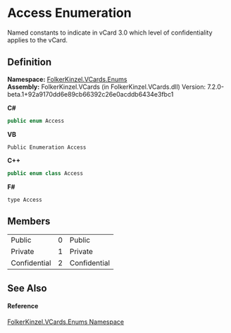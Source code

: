 # Access Enumeration


Named constants to indicate in vCard 3.0 which level of confidentiality applies to the vCard.



## Definition
**Namespace:** <a href="dc092988-d177-6a56-4e2c-9f6573076e50.md">FolkerKinzel.VCards.Enums</a>  
**Assembly:** FolkerKinzel.VCards (in FolkerKinzel.VCards.dll) Version: 7.2.0-beta.1+92a9170dd6e89cb66392c26e0acddb6434e3fbc1

**C#**
``` C#
public enum Access
```
**VB**
``` VB
Public Enumeration Access
```
**C++**
``` C++
public enum class Access
```
**F#**
``` F#
type Access
```



## Members
<table>
<tr>
<td>Public</td>
<td>0</td>
<td>Public</td></tr>
<tr>
<td>Private</td>
<td>1</td>
<td>Private</td></tr>
<tr>
<td>Confidential</td>
<td>2</td>
<td>Confidential</td></tr>
</table>

## See Also


#### Reference
<a href="dc092988-d177-6a56-4e2c-9f6573076e50.md">FolkerKinzel.VCards.Enums Namespace</a>  
